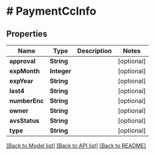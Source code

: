 # # PaymentCcInfo


## Properties 


Name | Type | Description | Notes
------------ | ------------- | ------------- | -------------
**approval**| **String** |   | [optional]
**expMonth**| **Integer** |   | [optional]
**expYear**| **String** |   | [optional]
**last4**| **String** |   | [optional]
**numberEnc**| **String** |   | [optional]
**owner**| **String** |   | [optional]
**avsStatus**| **String** |   | [optional]
**type**| **String** |   | [optional]


[[Back to Model list]](../../README.md#models) [[Back to API list]](../../README.md#endpoints) [[Back to README]](../../README.md)

